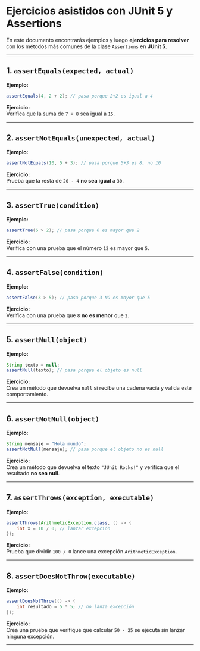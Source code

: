 #  Ejercicios asistidos con JUnit 5 y Assertions

En este documento encontrarás ejemplos y luego **ejercicios para resolver** con los métodos más comunes de la clase `Assertions` en **JUnit 5**.

---

## 1. `assertEquals(expected, actual)`
**Ejemplo:**  
```java
assertEquals(4, 2 + 2); // pasa porque 2+2 es igual a 4
```
**Ejercicio:**  
Verifica que la suma de `7 + 8` sea igual a `15`.

---

## 2. `assertNotEquals(unexpected, actual)`
**Ejemplo:**  
```java
assertNotEquals(10, 5 + 3); // pasa porque 5+3 es 8, no 10
```
**Ejercicio:**  
Prueba que la resta de `20 - 4` **no sea igual** a `30`.

---

##  3. `assertTrue(condition)`
**Ejemplo:**  
```java
assertTrue(6 > 2); // pasa porque 6 es mayor que 2
```
**Ejercicio:**  
Verifica con una prueba que el número `12` es mayor que `5`.

---

##  4. `assertFalse(condition)`
**Ejemplo:**  
```java
assertFalse(3 > 5); // pasa porque 3 NO es mayor que 5
```
**Ejercicio:**  
Verifica con una prueba que `8` **no es menor** que `2`.

---

##  5. `assertNull(object)`
**Ejemplo:**  
```java
String texto = null;
assertNull(texto); // pasa porque el objeto es null
```
**Ejercicio:**  
Crea un método que devuelva `null` si recibe una cadena vacía y valida este comportamiento.

---

##  6. `assertNotNull(object)`
**Ejemplo:**  
```java
String mensaje = "Hola mundo";
assertNotNull(mensaje); // pasa porque el objeto no es null
```
**Ejercicio:**  
Crea un método que devuelva el texto `"JUnit Rocks!"` y verifica que el resultado **no sea null**.

---

##  7. `assertThrows(exception, executable)`
**Ejemplo:**  
```java
assertThrows(ArithmeticException.class, () -> {
    int x = 10 / 0; // lanzar excepción
});
```
**Ejercicio:**  
Prueba que dividir `100 / 0` lance una excepción `ArithmeticException`.

---

## 8. `assertDoesNotThrow(executable)`
**Ejemplo:**  
```java
assertDoesNotThrow(() -> {
    int resultado = 5 * 5; // no lanza excepción
});
```
**Ejercicio:**  
Crea una prueba que verifique que calcular `50 - 25` se ejecuta sin lanzar ninguna excepción.

---

